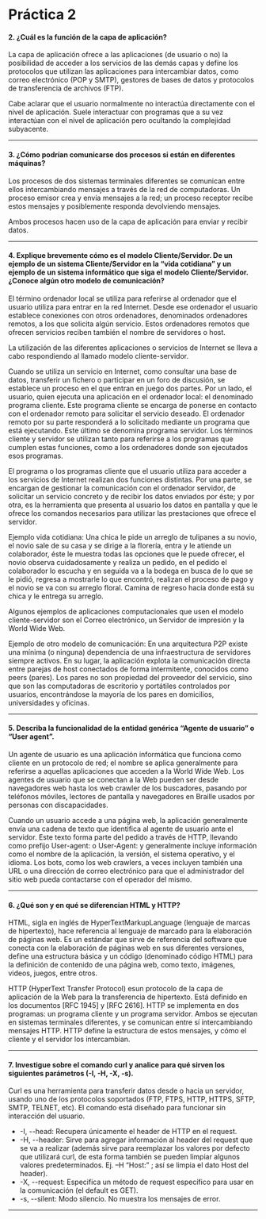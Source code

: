 # Práctica 2

#### 2. ¿Cuál es la función de la capa de aplicación?

La capa de aplicación ofrece a las aplicaciones (de usuario o no) la posibilidad de acceder a los servicios de las demás capas y define los protocolos que utilizan las aplicaciones para intercambiar datos, como correo electrónico (POP y SMTP), gestores de bases de datos y protocolos de transferencia de archivos (FTP).

Cabe aclarar que el usuario normalmente no interactúa directamente con el nivel de aplicación. Suele interactuar con programas que a su vez interactúan con el nivel de aplicación pero ocultando la complejidad subyacente.

---

#### 3. ¿Cómo podrían comunicarse dos procesos si están en diferentes máquinas?

Los procesos de dos sistemas terminales diferentes se comunican entre ellos intercambiando mensajes a través de la red de computadoras. Un proceso emisor crea y envía mensajes a la red; un proceso receptor recibe estos mensajes y posiblemente responda devolviendo mensajes.

Ambos procesos hacen uso de la capa de aplicación para enviar y recibir datos.

---

#### 4. Explique brevemente cómo es el modelo Cliente/Servidor. De un ejemplo de un sistema Cliente/Servidor en la “vida cotidiana” y un ejemplo de un sistema informático que siga el modelo Cliente/Servidor. ¿Conoce algún otro modelo de comunicación?

El término ordenador local se utiliza para referirse al ordenador que el usuario utiliza para entrar en la red Internet. Desde ese ordenador el usuario establece conexiones con otros ordenadores, denominados ordenadores remotos, a los que solicita algún servicio. Estos ordenadores remotos que ofrecen servicios reciben también el nombre de servidores o host.

La utilización de las diferentes aplicaciones o servicios de Internet se lleva a cabo respondiendo al llamado modelo cliente-servidor.

Cuando se utiliza un servicio en Internet, como consultar una base de datos, transferir un fichero o participar en un foro de discusión, se establece un proceso en el que entran en juego dos partes. Por un lado, el usuario, quien ejecuta una aplicación en el ordenador local: el denominado programa cliente. Este programa cliente se encarga de ponerse en contacto con el ordenador remoto para solicitar el servicio deseado. El ordenador remoto por su parte responderá a lo solicitado mediante un programa que está ejecutando. Este último se denomina programa servidor. Los términos cliente y servidor se utilizan tanto para referirse a los programas que cumplen estas funciones, como a los ordenadores donde son ejecutados esos programas.

El programa o los programas cliente que el usuario utiliza para acceder a los servicios de Internet realizan dos funciones distintas. Por una parte, se encargan de gestionar la comunicación con el ordenador servidor, de solicitar un servicio concreto y de recibir los datos enviados por éste; y por otra, es la herramienta que presenta al usuario los datos en pantalla y que le ofrece los comandos necesarios para utilizar las prestaciones que ofrece el servidor.

Ejemplo vida cotidiana: Una chica le pide un arreglo de tulipanes a su novio, el novio sale de su casa y se dirige a la florería, entra y le atiende un colaborador, éste le muestra todas las opciones que le puede ofrecer, el novio observa cuidadosamente y realiza un pedido, en el pedido el colaborador lo escucha y en seguida va a la bodega en busca de lo que se le pidió, regresa a mostrarle lo que encontró, realizan el proceso de pago y el novio se va con su arreglo floral. Camina de regreso hacia donde está su chica y le entrega su arreglo.

Algunos ejemplos de aplicaciones computacionales que usen el modelo cliente-servidor son el Correo electrónico, un Servidor de impresión y la World Wide Web.

Ejemplo de otro modelo de comunicación: En una arquitectura P2P existe una mínima (o ninguna) dependencia de una infraestructura de servidores siempre activos. En su lugar, la aplicación explota la comunicación directa entre parejas de host conectados de forma intermitente, conocidos como peers (pares). Los pares no son propiedad del proveedor del servicio, sino que son las computadoras de escritorio y portátiles controlados por usuarios, encontrándose la mayoría de los pares en domicilios, universidades y oficinas.

---

#### 5. Describa la funcionalidad de la entidad genérica “Agente de usuario” o “User agent”.

Un agente de usuario es una aplicación informática que funciona como cliente en un protocolo de red; el nombre se aplica generalmente para referirse a aquellas aplicaciones que acceden a la World Wide Web. Los agentes de usuario que se conectan a la Web pueden ser desde navegadores web hasta los web crawler de los buscadores, pasando por teléfonos móviles, lectores de pantalla y navegadores en Braille usados por personas con discapacidades.

Cuando un usuario accede a una página web, la aplicación generalmente envía una cadena de texto que identifica al agente de usuario ante el servidor. Este texto forma parte del pedido a través de HTTP, llevando como prefijo User-agent: o User-Agent: y generalmente incluye información como el nombre de la aplicación, la versión, el sistema operativo, y el idioma. Los bots, como los web crawlers, a veces incluyen también una URL o una dirección de correo electrónico para que el administrador del sitio web pueda contactarse con el operador del mismo.

---

#### 6. ¿Qué son y en qué se diferencian HTML y HTTP?

HTML, sigla en inglés de HyperTextMarkupLanguage (lenguaje de marcas de hipertexto), hace referencia al lenguaje de marcado para la elaboración de páginas web. Es un estándar que sirve de referencia del software que conecta con la elaboración de páginas web en sus diferentes versiones, define una estructura básica y un código (denominado código HTML) para la definición de contenido de una página web, como texto, imágenes, videos, juegos, entre otros.

HTTP (HyperText Transfer Protocol) esun protocolo de la capa de aplicación de la Web para la transferencia de hipertexto. Está definido en los documentos [RFC 1945] y [RFC 2616]. HTTP se implementa en dos programas: un programa cliente y un programa servidor. Ambos se ejecutan en sistemas terminales diferentes, y se comunican entre sí intercambiando mensajes HTTP. HTTP define la estructura de estos mensajes, y cómo el cliente y el servidor los intercambian.

---

#### 7. Investigue sobre el comando curl y analice para qué sirven los siguientes parámetros (-I, -H, -X, -s).

Curl es una herramienta para transferir datos desde o hacia un servidor, usando uno de los protocolos soportados (FTP, FTPS, HTTP, HTTPS, SFTP, SMTP, TELNET, etc). El comando está diseñado para funcionar sin interacción del usuario.

* -I, --head: Recupera únicamente el header de HTTP en el request.
* -H, --header: Sirve para agregar información al header del request que se va a realizar (además sirve para reemplazar los valores por defecto que utilizará curl, de esta forma también se pueden limpiar algunos valores predeterminados. Ej. –H “Host:” ; así se limpia el dato Host del header).
* -X, --request: Especifica un método de request específico para usar en la comunicación (el default es GET).
* -s, --silent: Modo silencio. No muestra los mensajes de error.

---


